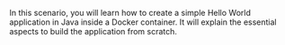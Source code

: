
In this scenario, you will learn how to create a simple Hello World application in Java inside a Docker container. It will explain the essential aspects to build the application from scratch.

